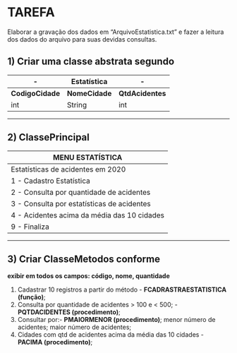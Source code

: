 # TAREFA  

Elaborar a gravação dos dados em “ArquivoEstatistica.txt” e fazer a leitura dos dados do arquivo para suas devidas consultas.

## 1) Criar uma classe abstrata segundo

|-|Estatística|-|
|-|-|-|
|**CodigoCidade**|**NomeCidade**|**QtdAcidentes**|
|int|String|int|

___

## 2) ClassePrincipal

| MENU ESTATÍSTICA                 |
|-|
| Estatísticas de acidentes em 2020  |
| 1 - Cadastro Estatística   |
| 2 - Consulta por quantidade de acidentes |
| 3 - Consulta por estatísticas de acidentes |
| 4 - Acidentes acima da média das 10 cidades   |
| 9 - Finaliza                      |

___

## 3) Criar ClasseMetodos conforme

**exibir em todos os campos: código, nome, quantidade**

1) Cadastrar 10 registros a partir do método - **FCADRASTRAESTATISTICA (função)**;
2) Consulta por quantidade de acidentes > 100 e < 500; - **PQTDACIDENTES (procedimento)**;
3) Consultar por:- **PMAIORMENOR (procedimento)**;
 menor número de acidentes;
 maior número de acidentes;
4) Cidades com qtd de acidentes acima da média das 10 cidades - **PACIMA (procedimento)**;
